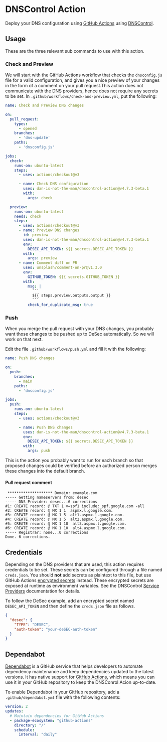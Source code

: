 # DNSControl Action

Deploy your DNS configuration using [GitHub Actions](https://github.com/actions)
using [DNSControl](https://github.com/StackExchange/dnscontrol/).

## Usage

These are the three relevant sub commands to use with this action.

### Check and Preview

We will start with the GitHub Actions workflow that checks the `dnsconfig.js` file for a valid configuration, and gives you a nice preview of your changes in the form of a comment on your pull request.This action does not communicate with the DNS providers, hence does not require
any secrets to be set. In `.github/workflows/check-and-preview.yml`, put the following:

```yaml
name: Check and Preview DNS changes

on:
  pull_request:
    types:
      - opened
    branches:
      - 'dns-update'
    paths:
      - 'dnsconfig.js'

jobs:
  check:
    runs-on: ubuntu-latest
    steps:
      - uses: actions/checkout@v3

      - name: Check DNS configuration
        uses: dan-is-not-the-man/dnscontrol-action@v4.7.3-beta.1
        with:
          args: check

  preview:
    runs-on: ubuntu-latest
    needs: check
    steps:
      - uses: actions/checkout@v3
      - name: Preview DNS changes
        id: preview
        uses: dan-is-not-the-man/dnscontrol-action@v4.7.3-beta.1
        env:
          DESEC_API_TOKEN: ${{ secrets.DESEC_API_TOKEN }}
        with:
          args: preview
      - name: Comment diff on PR
        uses: unsplash/comment-on-pr@v1.3.0
        env:
          GITHUB_TOKEN: ${{ secrets.GITHUB_TOKEN }}
        with:
          msg: |
            ```
            ${{ steps.preview.outputs.output }}
            ```
          check_for_duplicate_msg: true
```

### Push

When you merge the pull request with your DNS changes, you probably want those changes to be pushed up to DeSec automatically. So we will work on that next.

Edit the file `.github/workflows/push.yml` and fill it with the following:

```yaml
name: Push DNS changes

on:
  push:
    branches:
      - main
    paths:
      - 'dnsconfig.js'

jobs:
  push:
    runs-on: ubuntu-latest
    steps:
      - uses: actions/checkout@v3

      - name: Push DNS changes
        uses: dan-is-not-the-man/dnscontrol-action@v4.7.3-beta.1
        env:
          DESEC_API_TOKEN: ${{ secrets.DESEC_API_TOKEN }}
        with:
          args: push
```

This is the action you probably want to run for each branch so that proposed changes
could be verified before an authorized person merges these changes into the default
branch.

#### Pull request comment

```
 ******************** Domain: example.com
----- Getting nameservers from: desec
----- DNS Provider: desec...6 corrections
#1: CREATE record: @ TXT 1 v=spf1 include:_spf.google.com -all
#2: CREATE record: @ MX 1 1  aspmx.l.google.com.
#3: CREATE record: @ MX 1 5  alt1.aspmx.l.google.com.
#4: CREATE record: @ MX 1 5  alt2.aspmx.l.google.com.
#5: CREATE record: @ MX 1 10  alt3.aspmx.l.google.com.
#6: CREATE record: @ MX 1 10  alt4.aspmx.l.google.com.
----- Registrar: none...0 corrections
Done. 6 corrections.
```


## Credentials

Depending on the DNS providers that are used, this action requires credentials to
be set. These secrets can be configured through a file named `creds.json`. You
should **not** add secrets as plaintext to this file, but use GitHub
Actions [encrypted secrets](https://help.github.com/en/actions/configuring-and-managing-workflows/creating-and-storing-encrypted-secrets)
instead. These encrypted secrets are exposed at runtime as environment variables.
See the DNSControl [Service Providers](https://stackexchange.github.io/dnscontrol/provider-list)
documentation for details.

To follow the DeSec example, add an encrypted secret named `DESEC_API_TOKEN`
and then define the `creds.json` file as follows.

```json
{
  "desec": {
    "TYPE": "DESEC",
    "auth-token": "your-deSEC-auth-token"
  }
}
```

## Dependabot

[Dependabot](https://docs.github.com/en/github/administering-a-repository/keeping-your-actions-up-to-date-with-github-dependabot)
is a GitHub service that helps developers to automate dependency maintenance and
keep dependencies updated to the latest versions. It has native support for
[GitHub Actions](https://docs.github.com/en/github/administering-a-repository/configuration-options-for-dependency-updates#package-ecosystem),
which means you can use it in your GitHub repository to keep the DNSConrol Acion
up-to-date.

To enable Dependabot in your GitHub repository, add a `.github/dependabot.yml`
file with the following contents:

```yaml
version: 2
updates:
  # Maintain dependencies for GitHub Actions
  - package-ecosystem: "github-actions"
    directory: "/"
    schedule:
      interval: "daily"
```
